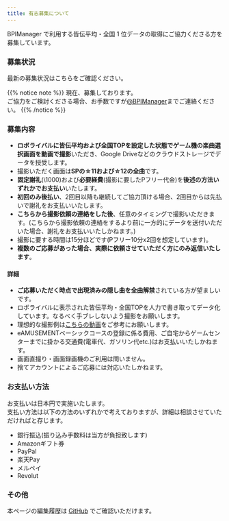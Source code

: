 ```yaml
---
title: 有志募集について
---
```


BPIManager で利用する皆伝平均・全国 1 位データの取得にご協力くださる方を募集しています。

### 募集状況

最新の募集状況はこちらをご確認ください。

{{% notice note %}}
現在、募集しております。  
ご協力をご検討くださる場合、お手数ですが[@BPIManager](https://twitter.com/BPIManager)までご連絡ください。
{{% /notice %}}

### 募集内容

- **ロボライバルに皆伝平均および全国TOPを設定した状態でゲーム機の楽曲選択画面を動画で撮影**いただき、Google Driveなどのクラウドストレージでデータを授受します。
- 撮影いただく画面は**SPの☆11および☆12の全曲**です。
- **固定謝礼**(\1000)および**必要経費**(撮影に要したPフリー代金)を**後述の方法いずれかでお支払い**いたします。
- **初回のみ後払い**、2回目以降も継続してご協力頂ける場合、2回目からは先払いで謝礼をお支払いいたします。
- **こちらから撮影依頼の連絡をした後**、任意のタイミングで撮影いただきます。(こちらから撮影依頼の連絡をするより前に一方的にデータを送付いただいた場合、謝礼をお支払いいたしかねます。)
- 撮影に要する時間は15分ほどです(Pフリー10分x2回を想定しています)。
- **複数のご応募があった場合、実際に依頼させていただく方にのみ返信いたします**。

#### 詳細

- **ご応募いただく時点で出現済みの隠し曲を全曲解禁**されている方が望ましいです。
- ロボライバルに表示された皆伝平均・全国TOPを人力で書き取ってデータ化しています。なるべく手ブレしないよう撮影をお願いします。
- 理想的な撮影例は[こちらの動画](https://www.youtube.com/watch?v=pmO2qQCtIP0)をご参考にお願いします。
- eAMUSEMENTベーシックコースの登録に係る費用、ご自宅からゲームセンターまでに掛かる交通費(電車代、ガソリン代etc.)はお支払いいたしかねます。
- 画面直撮り・画面録画機のご利用は問いません。
- 捨てアカウントによるご応募には対応いたしかねます。

### お支払い方法

お支払いは日本円で実施いたします。  
支払い方法は以下の方法のいずれかで考えておりますが、詳細は相談させていただければと存じます。

- 銀行振込(振り込み手数料は当方が負担致します)
- Amazonギフト券
- PayPal
- 楽天Pay
- メルペイ
- Revolut

### その他

本ページの編集履歴は [GitHub](https://github.com/BPIManager/BPIM-Docs) でご確認いただけます。
